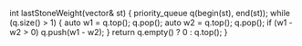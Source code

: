 int lastStoneWeight(vector<int>& st) {
priority_queue<int> q(begin(st), end(st));
while (q.size() > 1) {
auto w1 = q.top(); q.pop();
auto w2 = q.top(); q.pop();
if (w1 - w2 > 0) q.push(w1 - w2);
}
return q.empty() ? 0 : q.top();
}